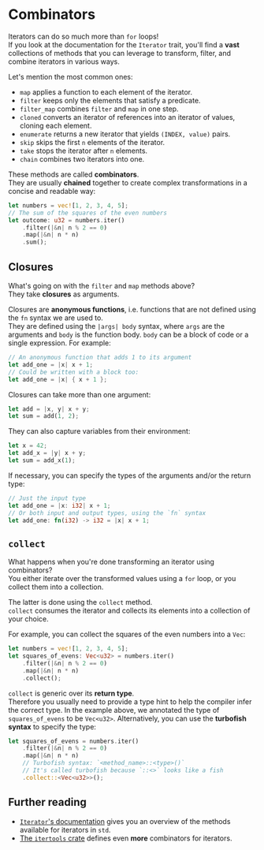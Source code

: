 # Combinators

Iterators can do so much more than `for` loops!  
If you look at the documentation for the `Iterator` trait, you'll find a **vast** collections of 
methods that you can leverage to transform, filter, and combine iterators in various ways.

Let's mention the most common ones:

- `map` applies a function to each element of the iterator.
- `filter` keeps only the elements that satisfy a predicate.
- `filter_map` combines `filter` and `map` in one step.
- `cloned` converts an iterator of references into an iterator of values, cloning each element.
- `enumerate` returns a new iterator that yields `(INDEX, value)` pairs.
- `skip` skips the first `n` elements of the iterator.
- `take` stops the iterator after `n` elements.
- `chain` combines two iterators into one.

These methods are called **combinators**.  
They are usually **chained** together to create complex transformations in a concise and readable way:

```rust
let numbers = vec![1, 2, 3, 4, 5];
// The sum of the squares of the even numbers
let outcome: u32 = numbers.iter()
    .filter(|&n| n % 2 == 0)
    .map(|&n| n * n)
    .sum();
```

## Closures

What's going on with the `filter` and `map` methods above?  
They take **closures** as arguments.

Closures are **anonymous functions**, i.e. functions that are not defined using the `fn` syntax we are used to.  
They are defined using the `|args| body` syntax, where `args` are the arguments and `body` is the function body.
`body` can be a block of code or a single expression.
For example:

```rust
// An anonymous function that adds 1 to its argument
let add_one = |x| x + 1;
// Could be written with a block too:
let add_one = |x| { x + 1 };
```

Closures can take more than one argument:

```rust
let add = |x, y| x + y;
let sum = add(1, 2);
```

They can also capture variables from their environment:

```rust
let x = 42;
let add_x = |y| x + y;
let sum = add_x(1);
```

If necessary, you can specify the types of the arguments and/or the return type:

```rust
// Just the input type
let add_one = |x: i32| x + 1;
// Or both input and output types, using the `fn` syntax
let add_one: fn(i32) -> i32 = |x| x + 1;
```

## `collect`

What happens when you're done transforming an iterator using combinators?  
You either iterate over the transformed values using a `for` loop, or you collect them into a collection.

The latter is done using the `collect` method.  
`collect` consumes the iterator and collects its elements into a collection of your choice.

For example, you can collect the squares of the even numbers into a `Vec`:

```rust
let numbers = vec![1, 2, 3, 4, 5];
let squares_of_evens: Vec<u32> = numbers.iter()
    .filter(|&n| n % 2 == 0)
    .map(|&n| n * n)
    .collect();
```

`collect` is generic over its **return type**.  
Therefore you usually need to provide a type hint to help the compiler infer the correct type.
In the example above, we annotated the type of `squares_of_evens` to be `Vec<u32>`.
Alternatively, you can use the **turbofish syntax** to specify the type:

```rust
let squares_of_evens = numbers.iter()
    .filter(|&n| n % 2 == 0)
    .map(|&n| n * n)
    // Turbofish syntax: `<method_name>::<type>()`
    // It's called turbofish because `::<>` looks like a fish
    .collect::<Vec<u32>>();
```

## Further reading

- [`Iterator`'s documentation](https://doc.rust-lang.org/std/iter/trait.Iterator.html) gives you an
  overview of the methods available for iterators in `std`.
- [The `itertools` crate](https://docs.rs/itertools/) defines even **more** combinators for iterators. 
